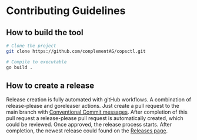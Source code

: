 # Contributing Guidelines

## How to build the tool

```bash
# Clone the project 
git clone https://github.com/conplementAG/copsctl.git

# Compile to executable
go build .
```

## How to create a release

Release creation is fully automated with gitHub workflows. A combination of release-please and goreleaser actions.
Just create a pull request to the main branch with [Conventional Commit messages](https://www.conventionalcommits.org/).
After completion of this pull request a release-please pull request is automatically created, which could be reviewed. Once approved, the release process starts. After completion, the newest release could found on the [Releases page](https://github.com/conplementAG/copsctl/releases).
